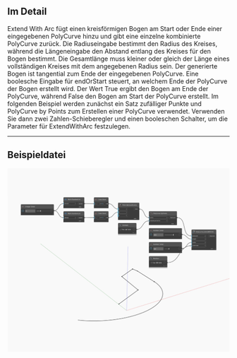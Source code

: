 ## Im Detail
Extend With Arc fügt einen kreisförmigen Bogen am Start oder Ende einer eingegebenen PolyCurve hinzu und gibt eine einzelne kombinierte PolyCurve zurück. Die Radiuseingabe bestimmt den Radius des Kreises, während die Längeneingabe den Abstand entlang des Kreises für den Bogen bestimmt. Die Gesamtlänge muss kleiner oder gleich der Länge eines vollständigen Kreises mit dem angegebenen Radius sein. Der generierte Bogen ist tangential zum Ende der eingegebenen PolyCurve. Eine boolesche Eingabe für endOrStart steuert, an welchem Ende der PolyCurve der Bogen erstellt wird. Der Wert True ergibt den Bogen am Ende der PolyCurve, während False den Bogen am Start der PolyCurve erstellt. Im folgenden Beispiel werden zunächst ein Satz zufälliger Punkte und PolyCurve by Points zum Erstellen einer PolyCurve verwendet. Verwenden Sie dann zwei Zahlen-Schieberegler und einen booleschen Schalter, um die Parameter für ExtendWithArc festzulegen.
___
## Beispieldatei

![ExtendWithArc](./Autodesk.DesignScript.Geometry.PolyCurve.ExtendWithArc_img.jpg)

